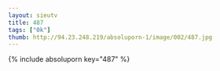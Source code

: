 ```yaml
--- 
layout: sieutv
title: 487
tags: ["0k"]
thumb: http://94.23.248.219/absoluporn-1/image/002/487.jpg
---
```

{% include absoluporn key="487" %} 
